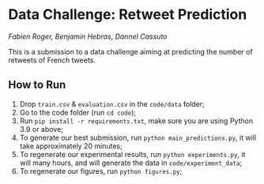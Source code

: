 # Data Challenge: Retweet Prediction

_Fabien Roger, Benjamin Hebras, Dannel Cassuto_

This is a submission to a data challenge aiming at predicting the number of retweets of French tweets.

## How to Run

1. Drop `train.csv` & `evaluation.csv` in the `code/data` folder;
2. Go to the code folder (run `cd code`);
3. Run `pip install -r requirements.txt`, make sure you are using Python 3.9 or above;
4. To generate our best submission, run `python main_predictions.py`, it will take approximately 20 minutes;
5. To regenerate our experimental results, run `python experiments.py`, it will many hours, and will generate the data in `code/experiment_data`;
6. To regenerate our figures, run `python figures.py`;

